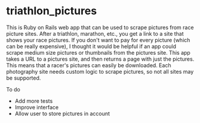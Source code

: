 triathlon_pictures
==================

This is Ruby on Rails web app that can be used to scrape pictures from race picture sites. After a triathlon, marathon, etc., you get a link to a site that shows your race pictures. If you don't want to pay for every picture (which can be really expensive), I thought it would be helpful if an app could scrape medium size pictures or thumbnails from the pictures site. This app takes a URL to a pictures site, and then returns a page with just the pictures. This means that a racer's pictures can easily be downloaded. Each photography site needs custom logic to scrape pictures, so not all sites may be supported.

To do
- Add more tests
- Improve interface
- Allow user to store pictures in account
